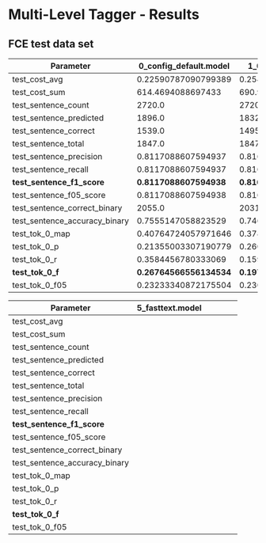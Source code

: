 Multi-Level Tagger - Results
==============================

FCE test data set
-------------------------

| Parameter                        | 0_config_default.model | 1_01_gamma.model      | 2_05_gamma.model          | 3_zero_gamma.model        | 4_500_epochs.model        |
| -------------                    | -------------          | -------------         | -------------             | -------------             | -------------             |
| test_cost_avg                    | 0.22590787090799389    | 0.2540165362989201    | 0.3551704497021787        | 0.22603300678379395       | 0.2531713738160975        |
| test_cost_sum                    | 614.4694088697433      | 690.9249787330627     | 966.0636231899261         | 614.8097784519196         | 688.6261367797852         |
| test_sentence_count              | 2720.0                 | 2720.0                | 2720.0                    | 2720.0                    | 2720.0                    |
| test_sentence_predicted          | 1896.0                 | 1832.0                | 1839.0                    | 1916.0                    | 1785.0                    |
| test_sentence_correct            | 1539.0                 | 1495.0                | 1489.0                    | 1547.0                    | 1445.0                    |
| test_sentence_total              | 1847.0                 | 1847.0                | 1847.0                    | 1847.0                    | 1847.0                    |
| test_sentence_precision          | 0.8117088607594937     | 0.8160480349344978    | 0.809679173463839         | 0.80741127348643          | 0.8095238095238095        |
| test_sentence_recall             | 0.8117088607594937     | 0.8160480349344978    | 0.809679173463839         | 0.80741127348643          | 0.8095238095238095        |
| **test_sentence_f1_score**       | **0.8117088607594938** | **0.8160480349344978**| **0.8096791734638389**    | **0.80741127348643**      | **0.8095238095238095**    |
| test_sentence_f05_score          | 0.8117088607594938     | 0.8160480349344977    | 0.8096791734638389        | 0.80741127348643          | 0.8095238095238096        |
| test_sentence_correct_binary     | 2055.0                 | 2031.0                | 2012.0                    | 2051.0                    | 1978.0                    |
| test_sentence_accuracy_binary    | 0.7555147058823529     | 0.7466911764705882    | 0.7397058823529412        | 0.7540441176470588        | 0.7272058823529411        |
| test_tok_0_map                   | 0.40764724057971646    | 0.37809063257721365   | 0.3200229352453841        | 0.4441828498516322        | 0.4154232140138562        |
| test_tok_0_p                     | 0.21355003307190779    | 0.26030593725693546   | 0.12525849335302808       | 0.621773288439955         | 0.21095867904378543       |
| test_tok_0_r                     | 0.3584456780333069     | 0.159238699444885     | 0.06724821570182395       | 0.08786677240285487       | 0.40729579698651863       |
| **test_tok_0_f**                 | **0.26764566556134534**| **0.197598897854753** | **0.08751289989680083**   | **0.15397443023902166**   | **0.27795215932460227**   |
| test_tok_0_f05                   | 0.23233340872175504    | 0.2309851378088621    | 0.1068279163517259        | 0.2806768669571385        | 0.23346728003345638       |

| Parameter                        | 5_fasttext.model       |       |           |         |         |
| -------------                    | -------------          | -------------         | -------------             | -------------             | -------------             |
| test_cost_avg                    | 
| test_cost_sum                    |
| test_sentence_count              |
| test_sentence_predicted          |
| test_sentence_correct            |
| test_sentence_total              |
| test_sentence_precision          |
| test_sentence_recall             |
| **test_sentence_f1_score**       |
| test_sentence_f05_score          |
| test_sentence_correct_binary     |
| test_sentence_accuracy_binary    |
| test_tok_0_map                   |
| test_tok_0_p                     |
| test_tok_0_r                     |
| **test_tok_0_f**                 |
| test_tok_0_f05                   |

